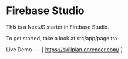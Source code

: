 # Firebase Studio

This is a NextJS starter in Firebase Studio.

To get started, take a look at src/app/page.tsx.


Live Demo --- [ https://skillplan.onrender.com/ ]
